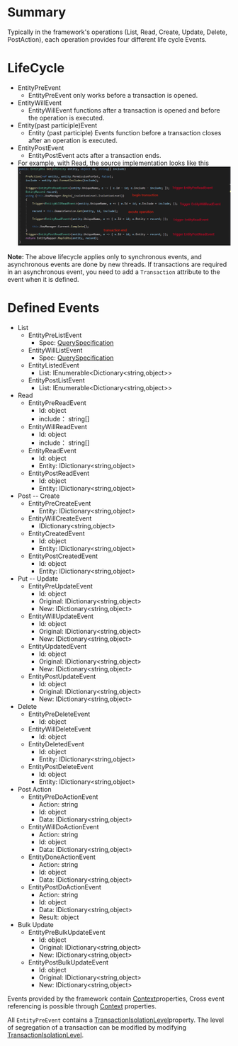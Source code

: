 # Summary
Typically in the framework's operations (List, Read, Create, Update, Delete, PostAction), each operation provides four different life cycle Events.
# LifeCycle 
- EntityPreEvent
  - EntityPreEvent only works before a transaction is opened.
- EntityWillEvent
  - EntityWillEvent functions after a transaction is opened and before the operation is executed.
- Entity(past participle)Event
  - Entity (past participle) Events function before a transaction closes after an operation is executed.
- EntityPostEvent
  - EntityPostEvent acts after a transaction ends.
- For example, with Read, the source implementation looks like this
  ![image.png](/.attachments/image-0d6cc30b-ed94-42e1-9f21-5c3f32020ec1.png)

<b>Note: </b>The above lifecycle applies only to synchronous events, and asynchronous events are done by new threads. If transactions are required in an asynchronous event, you need to add a `Transaction` attribute to the event when it is defined. 
# Defined Events
- List
  - EntityPreListEvent
    - Spec: [QuerySpecification](https://dev.azure.com/Comm100/Auto%20Coding/_wiki/wikis/Auto-Coding.wiki/696/QuerySpecification)
  - EntityWillListEvent
    - Spec: [QuerySpecification](https://dev.azure.com/Comm100/Auto%20Coding/_wiki/wikis/Auto-Coding.wiki/696/QuerySpecification)
  - EntityListedEvent
    - List: IEnumerable<Dictionary<string,object>>
  - EntityPostListEvent
    - List: IEnumerable<Dictionary<string,object>>
- Read
  - EntityPreReadEvent
    - Id: object
    - include： string[]
  - EntityWillReadEvent
    - Id: object
    - include： string[]
  - EntityReadEvent
    - Id: object
    - Entity: IDictionary<string,object>
  - EntityPostReadEvent
    - Id: object
    - Entity: IDictionary<string,object>
- Post -- Create
  - EntityPreCreateEvent
    - Entity: IDictionary<string,object>
  - EntityWillCreateEvent
    - IDictionary<string,object>
  - EntityCreatedEvent
    - Id: object
    - Entity: IDictionary<string,object>
  - EntityPostCreatedEvent
    - Id: object
    - Entity: IDictionary<string,object>
- Put -- Update
  - EntityPreUpdateEvent
    - Id: object
    - Original: IDictionary<string,object>
    - New: IDictionary<string,object> 
  - EntityWillUpdateEvent
    - Id: object
    - Original: IDictionary<string,object>
    - New: IDictionary<string,object> 
  - EntityUpdatedEvent
    - Id: object
    - Original: IDictionary<string,object>
    - New: IDictionary<string,object> 
  - EntityPostUpdateEvent
    - Id: object
    - Original: IDictionary<string,object>
    - New: IDictionary<string,object> 
- Delete
  - EntityPreDeleteEvent
    - Id: object
  - EntityWillDeleteEvent
    - Id: object
  - EntityDeletedEvent
    - Id: object
    - Entity: IDictionary<string,object>
  - EntityPostDeleteEvent
    - Id: object
    - Entity: IDictionary<string,object>
- Post Action
  - EntityPreDoActionEvent
    - Action: string
    - Id: object
    - Data: IDictionary<string,object>
  - EntityWillDoActionEvent
    - Action: string
    - Id: object
    - Data: IDictionary<string,object>
  - EntityDoneActionEvent
    - Action: string
    - Id: object
    - Data: IDictionary<string,object>
  - EntityPostDoActionEvent
    - Action: string
    - Id: object
    - Data: IDictionary<string,object>
    - Result: object
- Bulk Update
  - EntityPreBulkUpdateEvent
    - Id: object
    - Original: IDictionary<string,object>
    - New: IDictionary<string,object> 
  - EntityPostBulkUpdateEvent
    - Id: object
    - Original: IDictionary<string,object>
    - New: IDictionary<string,object> 


Events provided by the framework contain [Context](https://dev.azure.com/Comm100/Auto%20Coding/_wiki/wikis/Auto-Coding.wiki/704/Context)properties, Cross event referencing is possible through [Context](https://dev.azure.com/Comm100/Auto%20Coding/_wiki/wikis/Auto-Coding.wiki/704/Context) properties.

All `EntityPreEvent` contains a [TransactionIsolationLevel](https://dev.azure.com/Comm100/Auto%20Coding/_wiki/wikis/Auto-Coding.wiki/707/TransactionIsolationLevel)property. The level of segregation of a transaction can be modified by  modifying [TransactionIsolationLevel](https://dev.azure.com/Comm100/Auto%20Coding/_wiki/wikis/Auto-Coding.wiki/707/TransactionIsolationLevel).

